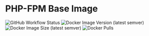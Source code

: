 # PHP-FPM Base Image

![GitHub Workflow Status](https://img.shields.io/github/workflow/status/chinayin/docker-php-fpm/Docker%20Image%20CI)
![Docker Image Version (latest semver)](https://img.shields.io/docker/v/chinayin/php-fpm?sort=semver)
![Docker Image Size (latest semver)](https://img.shields.io/docker/image-size/chinayin/php-fpm?sort=semver)
![Docker Pulls](https://img.shields.io/docker/pulls/chinayin/php-fpm)
